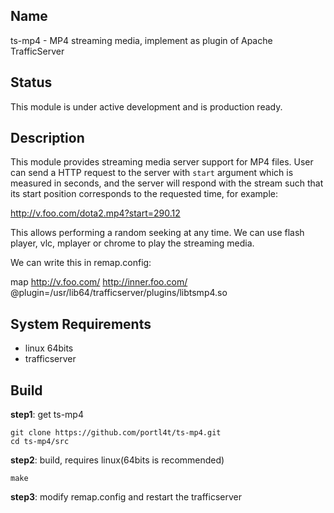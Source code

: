 
## Name
ts-mp4 - MP4 streaming media, implement as plugin of Apache TrafficServer

## Status
This module is under active development and is production ready.

## Description
This module provides streaming media server support for MP4 files. User can send a HTTP request to the server with `start` argument which is measured in seconds, and the server will respond with the stream such that its start position corresponds to the requested time, for example:

http://v.foo.com/dota2.mp4?start=290.12

This allows performing a random seeking at any time. We can use flash player, vlc, mplayer or chrome to play the streaming media. 

We can write this in remap.config:

map http://v.foo.com/ http://inner.foo.com/ @plugin=/usr/lib64/trafficserver/plugins/libtsmp4.so


## System Requirements
* linux 64bits
* trafficserver

## Build
**step1**: get ts-mp4

    git clone https://github.com/portl4t/ts-mp4.git
    cd ts-mp4/src

**step2**: build, requires linux(64bits is recommended)

    make

**step3**: modify remap.config and restart the trafficserver

